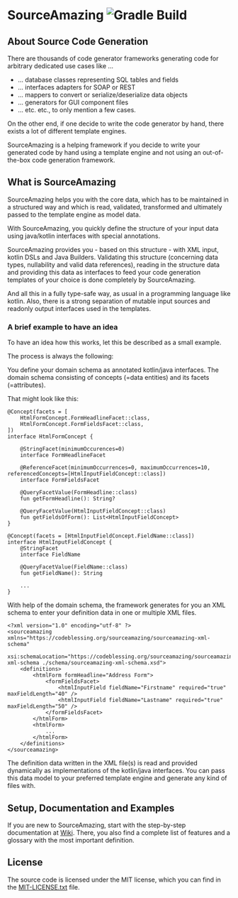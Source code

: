 # SourceAmazing ![Gradle Build](https://github.com/code-blessing/sourceamazing/actions/workflows/build-gradle-project.yml/badge.svg)

## About Source Code Generation

There are thousands of code generator frameworks generating code for 
arbitrary dedicated use cases like ...
* ... database classes representing SQL tables and fields
* ... interfaces adapters for SOAP or REST
* ... mappers to convert or serialize/deserialize data objects
* ... generators for GUI component files 
* ... etc. etc., to only mention a few cases.

On the other end, if one decide to write the code generator by hand, 
there exists a lot of different template engines. 

SourceAmazing is a helping framework if you decide to write your generated
code by hand using a template engine and not using an out-of-the-box code
generation framework.

## What is SourceAmazing

SourceAmazing helps you with the core data, which has to be maintained in 
a structured way and which is read, validated, transformed and ultimately 
passed to the template engine as model data.

With SourceAmazing, you quickly define the structure of your input data 
using java/kotlin interfaces with special annotations.

SourceAmazing provides you - based on this structure -  with XML input, kotlin
DSLs and Java Builders. Validating this structure (concerning data types, 
nullability and valid data references), reading in the structure 
data and providing this data as interfaces to feed your code generation 
templates of your choice is done completely by SourceAmazing.

And all this in a fully type-safe way, as usual in a programming language like 
kotlin. Also, there is a strong separation of mutable input sources and readonly 
output interfaces used in the templates.

### A brief example to have an idea

To have an idea how this works, let this be described as a small example.

The process is always the following:

You define your domain schema as annotated kotlin/java interfaces.
The domain schema consisting of concepts (=data entities) and its 
facets (=attributes).

That might look like this:

```
@Concept(facets = [
    HtmlFormConcept.FormHeadlineFacet::class,
    HtmlFormConcept.FormFieldsFacet::class,
])
interface HtmlFormConcept {

    @StringFacet(minimumOccurences=0)
    interface FormHeadlineFacet

    @ReferenceFacet(minimumOccurrences=0, maximumOccurrences=10, referencedConcepts=[HtmlInputFieldConcept::class])
    interface FormFieldsFacet

    @QueryFacetValue(FormHeadline::class)
    fun getFormHeadline(): String?

    @QueryFacetValue(HtmlInputFieldConcept::class)
    fun getFieldsOfForm(): List<HtmlInputFieldConcept>
}

@Concept(facets = [HtmlInputFieldConcept.FieldName::class])
interface HtmlInputFieldConcept {
    @StringFacet
    interface FieldName

    @QueryFacetValue(FieldName::class)
    fun getFieldName(): String

    ...
}

```

With help of the domain schema, the framework generates for you 
an XML schema to enter your definition data in one or multiple XML files.
```
<?xml version="1.0" encoding="utf-8" ?>
<sourceamazing xmlns="https://codeblessing.org/sourceamazing/sourceamazing-xml-schema"
               xsi:schemaLocation="https://codeblessing.org/sourceamazing/sourceamazing-xml-schema ./schema/sourceamazing-xml-schema.xsd">
    <definitions>
        <htmlForm formHeadline="Address Form">
            <formFieldsFacet>
                <htmlInputField fieldName="Firstname" required="true" maxFieldLength="40" />
                <htmlInputField fieldName="Lastname" required="true" maxFieldLength="50" />
            </formFieldsFacet>
        </htmlForm>
        <htmlForm>
            ...
        </htmlForm>
    </definitions>
</sourceamazing>

```

The definition data written in the XML file(s) is read and provided 
dynamically as implementations of the kotlin/java interfaces. You can 
pass this data model to your preferred template engine 
and generate any kind of files with.

## Setup, Documentation and Examples

If you are new to SourceAmazing, start with the step-by-step 
documentation at [Wiki](https://github.com/code-blessing/sourceamazing/wiki).
There, you also find a complete list of features and a glossary with the most important definition.

## License

The source code is licensed under the MIT license, which you can find in
the [MIT-LICENSE.txt](MIT-LICENSE.txt) file.
